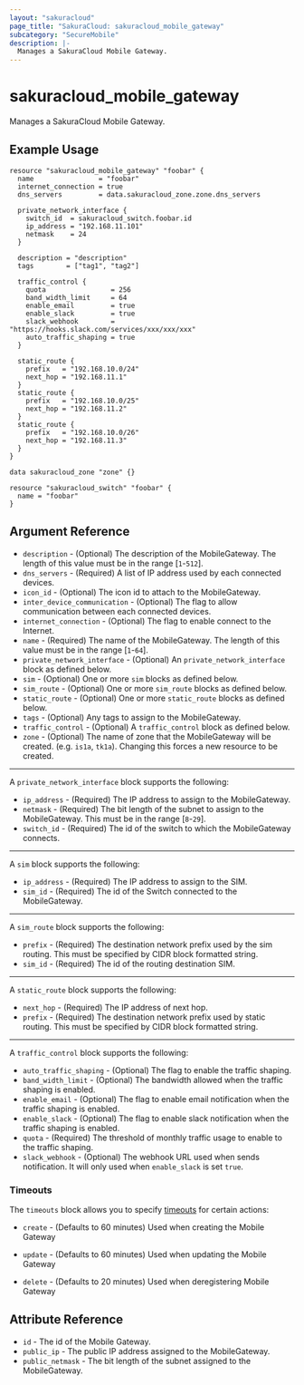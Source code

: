 ```yaml
---
layout: "sakuracloud"
page_title: "SakuraCloud: sakuracloud_mobile_gateway"
subcategory: "SecureMobile"
description: |-
  Manages a SakuraCloud Mobile Gateway.
---
```


# sakuracloud_mobile_gateway

Manages a SakuraCloud Mobile Gateway.

## Example Usage

```hcl
resource "sakuracloud_mobile_gateway" "foobar" {
  name                = "foobar"
  internet_connection = true
  dns_servers         = data.sakuracloud_zone.zone.dns_servers

  private_network_interface {
    switch_id  = sakuracloud_switch.foobar.id
    ip_address = "192.168.11.101"
    netmask    = 24
  }

  description = "description"
  tags        = ["tag1", "tag2"]

  traffic_control {
    quota                = 256
    band_width_limit     = 64
    enable_email         = true
    enable_slack         = true
    slack_webhook        = "https://hooks.slack.com/services/xxx/xxx/xxx"
    auto_traffic_shaping = true
  }

  static_route {
    prefix   = "192.168.10.0/24"
    next_hop = "192.168.11.1"
  }
  static_route {
    prefix   = "192.168.10.0/25"
    next_hop = "192.168.11.2"
  }
  static_route {
    prefix   = "192.168.10.0/26"
    next_hop = "192.168.11.3"
  }
}

data sakuracloud_zone "zone" {}

resource "sakuracloud_switch" "foobar" {
  name = "foobar"
}
```
## Argument Reference

* `description` - (Optional) The description of the MobileGateway. The length of this value must be in the range [`1`-`512`].
* `dns_servers` - (Required) A list of IP address used by each connected devices.
* `icon_id` - (Optional) The icon id to attach to the MobileGateway.
* `inter_device_communication` - (Optional) The flag to allow communication between each connected devices.
* `internet_connection` - (Optional) The flag to enable connect to the Internet.
* `name` - (Required) The name of the MobileGateway. The length of this value must be in the range [`1`-`64`].
* `private_network_interface` - (Optional) An `private_network_interface` block as defined below.
* `sim` - (Optional) One or more `sim` blocks as defined below.
* `sim_route` - (Optional) One or more `sim_route` blocks as defined below.
* `static_route` - (Optional) One or more `static_route` blocks as defined below.
* `tags` - (Optional) Any tags to assign to the MobileGateway.
* `traffic_control` - (Optional) A `traffic_control` block as defined below.
* `zone` - (Optional) The name of zone that the MobileGateway will be created. (e.g. `is1a`, `tk1a`). Changing this forces a new resource to be created.


---

A `private_network_interface` block supports the following:

* `ip_address` - (Required) The IP address to assign to the MobileGateway.
* `netmask` - (Required) The bit length of the subnet to assign to the MobileGateway. This must be in the range [`8`-`29`].
* `switch_id` - (Required) The id of the switch to which the MobileGateway connects.

---

A `sim` block supports the following:

* `ip_address` - (Required) The IP address to assign to the SIM.
* `sim_id` - (Required) The id of the Switch connected to the MobileGateway.

---

A `sim_route` block supports the following:

* `prefix` - (Required) The destination network prefix used by the sim routing. This must be specified by CIDR block formatted string.
* `sim_id` - (Required) The id of the routing destination SIM.

---

A `static_route` block supports the following:

* `next_hop` - (Required) The IP address of next hop.
* `prefix` - (Required) The destination network prefix used by static routing. This must be specified by CIDR block formatted string.

---

A `traffic_control` block supports the following:

* `auto_traffic_shaping` - (Optional) The flag to enable the traffic shaping.
* `band_width_limit` - (Optional) The bandwidth allowed when the traffic shaping is enabled.
* `enable_email` - (Optional) The flag to enable email notification when the traffic shaping is enabled.
* `enable_slack` - (Optional) The flag to enable slack notification when the traffic shaping is enabled.
* `quota` - (Required) The threshold of monthly traffic usage to enable to the traffic shaping.
* `slack_webhook` - (Optional) The webhook URL used when sends notification. It will only used when `enable_slack` is set `true`.


### Timeouts

The `timeouts` block allows you to specify [timeouts](https://www.terraform.io/docs/configuration/resources.html#operation-timeouts) for certain actions:

* `create` - (Defaults to 60 minutes) Used when creating the Mobile Gateway


* `update` - (Defaults to 60 minutes) Used when updating the Mobile Gateway

* `delete` - (Defaults to 20 minutes) Used when deregistering Mobile Gateway



## Attribute Reference

* `id` - The id of the Mobile Gateway.
* `public_ip` - The public IP address assigned to the MobileGateway.
* `public_netmask` - The bit length of the subnet assigned to the MobileGateway.



